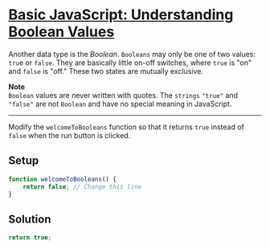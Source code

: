 # [Basic JavaScript: Understanding Boolean Values](https://learn.freecodecamp.org/javascript-algorithms-and-data-structures/basic-javascript/understanding-boolean-values)

Another data type is the _Boolean_. `Booleans` may only be one of two values: `tru`e or `false`. They are basically little on-off switches, where `true` is "on" and `false` is "off." These two states are mutually exclusive.

**Note**  
`Boolean` values are never written with quotes. The `strings` `"true"` and `"false"` are not `Boolean` and have no special meaning in JavaScript.

---

Modify the `welcomeToBooleans` function so that it returns `true` instead of `false` when the run button is clicked.

## Setup

```js
function welcomeToBooleans() {
    return false; // Change this line
}
```

## Solution

```js 
return true;
```